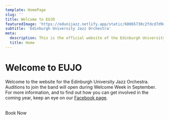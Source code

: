 ```yaml
---
template: HomePage
slug: ''
title: Welcome to EUJO
featuredImage: 'https://edunijazz.netlify.app/static/60065730c2fdcd7d9d3d499cc741745f/a296c/home.jpg'
subtitle: 'Edinburgh University Jazz Orchestra'
meta:
  description: This is the official website of the Edinburgh University Jazz Orchestra. We are a 17-piece big band consisting of some of the finest jazz musicians studying at the University of Edinburgh. We perform throughout the academic year, at venues such as The Jazz Bar on Chambers Street, The Balmoral, The Pleasance Cabaret Bar. and Potterrow. Each year we have our sell-out flagship event, Jazz Club Time Machine! We take bookings for society, charity and private events – our gigs are always packed full of people, energy, and of course great music!
  title: Home
---
```


# Welcome to EUJO

Welcome to the website for the Edinburgh University Jazz Orchestra. Auditions to join the band will open during Welcome Week in September. For more information, and to find out how you can get involved in the coming year, keep an eye on our [Facebook page](https://www.facebook.com/edunijazz/).

</br>

<div class="re-center">
  <div class="Button">Book Now</div>
</div>